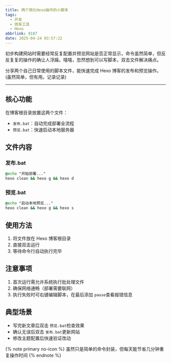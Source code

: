 ```yaml
---
title: 两个简化Hexo操作的小脚本
tags:
  - 开发
  - 效率工具
  - Hexo
abbrlink: 9187
date: 2025-04-24 03:57:22
---
```

初步构建网站时需要经常反复配置并预览网站是否正常显示，命令虽然简单，但反反复复的操作的确让人浮躁。嘻嘻，忽然想到可以写脚本，双击文件解决痛点。

分享两个自己日常使用的脚本文件，能快速完成 Hexo 博客的发布和预览操作。(虽然简单，但有用。记录记录)

---

## 核心功能

在博客根目录放置这两个文件：

- `发布.bat`：自动完成部署全流程
- `预览.bat`：快速启动本地服务器

## 文件内容

### 发布.bat

```bat
@echo "开始部署..."
hexo clean && hexo g && hexo d
```

### 预览.bat

```bat
@echo "启动本地预览..."
hexo clean && hexo g && hexo s
```

## 使用方法

1. 将文件放在 Hexo 博客根目录
2. 直接双击运行
3. 等待命令行自动执行完毕

## 注意事项

1. 首次运行需允许系统执行批处理文件
2. 确保网络通畅（部署需要联网）
3. 执行失败时可右键编辑脚本，在最后添加 `pause`查看报错信息

## 典型场景

- 写完新文章后双击 `预览.bat`检查效果
- 确认无误后双击 `发布.bat`更新网站
- 修改主题配置后快速验证改动

{% note primary no-icon %}
虽然只是简单的命令封装，但每天能节省几分钟重复操作时间
{% endnote %}
